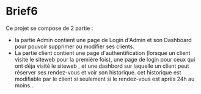 # Brief6

Ce projet se compose de 2 partie : 
- la partie Admin contient une page de Login d'Admin et son Dashboard pour pouvoir supprimer ou modifier ses clients.
- La partie client contient une page d'authentification (lorsque un client visite le siteweb pour la première fois), une page de login pour ceux qui ont déja visité le siteweb , 
et une dashbord sur laquelle un client peut réserver ses rendez-vous et voir son historique.
cet historique est modifiable par le client si seulement si le rendez-vous est après 24h au moins...
